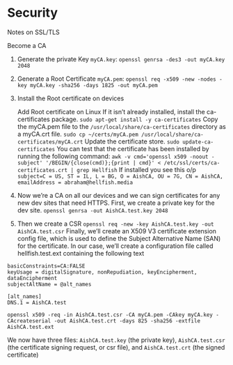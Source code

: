# Security
Notes on SSL/TLS

Become a CA
1. Generate the private Key `myCA.key`:  `openssl genrsa -des3 -out myCA.key 2048`
2. Generate a Root Certificate `myCA.pem`:  `openssl req -x509 -new -nodes -key myCA.key -sha256 -days 1825 -out myCA.pem`
3. Install the Root certificate on devices

   Add Root certificate on Linux
    If it isn’t already installed, install the ca-certificates package.
    `sudo apt-get install -y ca-certificates`
    Copy the myCA.pem file to the `/usr/local/share/ca-certificates` directory as a myCA.crt file.
    `sudo cp ~/certs/myCA.pem /usr/local/share/ca-certificates/myCA.crt`
    Update the certificate store.
    `sudo update-ca-certificates`
    You can test that the certificate has been installed by running the following command:
    `awk -v cmd='openssl x509 -noout -subject' '/BEGIN/{close(cmd)};{print | cmd}' < /etc/ssl/certs/ca-certificates.crt | grep Hellfish`
    If installed you see this o/p
   ` subject=C = US, ST = IL, L = BG, O = AishCA, OU = 7G, CN = AishCA, emailAddress = abraham@hellfish.media`
    
4. Now we’re a CA on all our devices and we can sign certificates for any new dev sites that need HTTPS. First, we create a private key for the dev site.
    `openssl genrsa -out AishCA.test.key 2048`
5. Then we create a CSR
    `openssl req -new -key AishCA.test.key -out AishCA.test.csr`
Finally, we’ll create an X509 V3 certificate extension config file, which is used to define the Subject Alternative Name (SAN) for the certificate. In our case, we’ll create a configuration file called hellfish.test.ext containing the following text
```authorityKeyIdentifier=keyid,issuer
basicConstraints=CA:FALSE
keyUsage = digitalSignature, nonRepudiation, keyEncipherment, dataEncipherment
subjectAltName = @alt_names

[alt_names]
DNS.1 = AishCA.test
```

`openssl x509 -req -in AishCA.test.csr -CA myCA.pem -CAkey myCA.key -CAcreateserial -out AishCA.test.crt -days 825 -sha256 -extfile AishCA.test.ext`

We now have three files: `AishCA.test.key` (the private key), `AishCA.test.csr` (the certificate signing request, or csr file), and `AishCA.test.crt` (the signed certificate)

